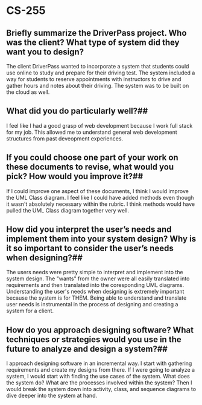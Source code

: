 # CS-255
## Briefly summarize the DriverPass project. Who was the client? What type of system did they want you to design?
The client DriverPass wanted to incorporate a system that students could use online to study and prepare for their driving test. The system included a way for students to reserve appointments with instructors to drive and gather hours and notes about their driving. The system was to be built on the cloud as well.
## What did you do particularly well?##
I feel like I had a good grasp of web development because I work full stack for my job. This allowed me to understand general web development structures from past deveopment experiences.
## If you could choose one part of your work on these documents to revise, what would you pick? How would you improve it?##
If I could improve one aspect of these documents, I think I would improve the UML Class diagram. I feel like I could have added methods even though it wasn't absolutely necessary within the rubric. I think methods would have pulled the UML Class diagram together very well.
## How did you interpret the user’s needs and implement them into your system design? Why is it so important to consider the user’s needs when designing?##
The users needs were pretty simple to interpret and implement into the system design. The "wants" from the owner were all easily translated into requirements and then translated into the coresponding UML diagrams. Understanding the user's needs when designing is extremely important because the system is for THEM. Being able to understand and translate user needs is instrumental in the process of designing and creating a system for a client.
## How do you approach designing software? What techniques or strategies would you use in the future to analyze and design a system?##
I approach designing software in an incremental way. I start with gathering requirements and create my designs from there. If I were going to analyze a system, I would start with finding the use cases of the system. What does the system do? What are the processes involved within the system? Then I would break the system down into activity, class, and sequence diagrams to dive deeper into the system at hand.
